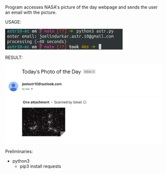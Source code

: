 Program accesses NASA's picture of the day webpage and sends the user an email with the picture. 

USAGE:


![USAGE](img/ast1.png)

RESULT:


![RESULT](img/astr2.png)

Preliminaries:
   - python3
      - pip3 install requests

